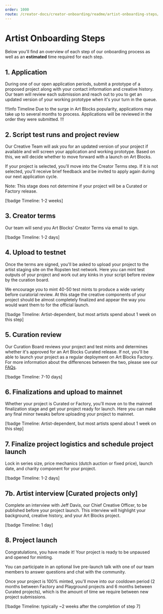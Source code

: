 ```yaml
---
order: 1000
route: /creator-docs/creator-onboarding/readme/artist-onboarding-steps/
---
```

# Artist Onboarding Steps

Below you'll find an overview of each step of our onboarding process as well as an **estimated** time required for each step.

## 1. Application

During one of our open application periods, submit a prototype of a proposed project along with your contact information and creative history. Our team will review each submission and reach out to you to get an updated version of your working prototype when it's your turn in the queue.

!!!info Timeline
Due to the surge in Art Blocks popularity, applications may take up to several months to process. Applications will be reviewed in the order they were submitted.
!!!

## 2. Script test runs and project review

Our Creative Team will ask you for an updated version of your project if available and will screen your application and working prototype. Based on this, we will  decide whether to move forward with a launch on Art Blocks.

If your project is selected, you'll move into the Creator Terms step. If it is not selected, you'll receive brief feedback and be invited to apply again during our next application cycle.

Note: This stage does not determine if your project will be a Curated or Factory release.

[!badge Timeline: 1-2 weeks]

## 3. Creator terms

Our team will send you Art Blocks' Creator Terms via email to sign.

[!badge Timeline: 1-2 days]

## 4. Upload to testnet

Once the terms are signed, you'll be asked to upload your project to the artist staging site on the Ropsten test network. Here you can mint test outputs of your project and work out any kinks in your script before review by the curation board.

We encourage you to mint 40-50 test mints to produce a wide variety before curatorial review. At this stage the creative components of your project should be almost completely finalized and appear the way you would want them to for the official launch.

[!badge Timeline: Artist-dependent, but most artists spend about 1 week on this step]

## 5. Curation review

Our Curation Board reviews your project and test mints and determines whether it's approved for an Art Blocks Curated release. If not, you'll be able to launch your project as a regular deployment on Art Blocks Factory. For more information about the differences between the two, please see our [FAQs](faqs.md).

[!badge Timeline: 7-10 days]

## 6. Finalizations and upload to mainnet

Whether your project is Curated or Factory, you'll move on to the mainnet finalization stage and get your project ready for launch. Here you can make any final minor tweaks before uploading your project to mainnet.

[!badge Timeline: Artist-dependent, but most artists spend about 1 week on this step]

## 7. Finalize project logistics and schedule project launch

Lock in series size, price mechanics (dutch auction or fixed price), launch date, and charity component for your project.

[!badge Timeline: 1-2 days]

## 7b. Artist interview [Curated projects only]

Complete an interview with Jeff Davis, our Chief Creative Officer, to be published before your project launch. This interview will highlight your background, creative history, and your Art Blocks project.

[!badge Timeline: 1 day]

## 8. Project launch

Congratulations, you have made it! Your project is ready to be unpaused and opened for minting.

You can participate in an optional live pre-launch talk with one of our team members to answer questions and chat with the community.

Once your project is 100% minted, you'll move into our cooldown period (2 months between Factory and Playground projects and 6 months between Curated projects), which is the amount of time we require between new project submissions.

[!badge Timeline: typically \~2 weeks after the completion of step 7]
